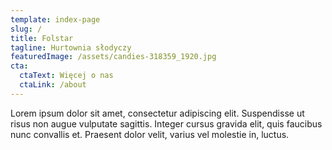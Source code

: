 ```yaml
---
template: index-page
slug: /
title: Folstar
tagline: Hurtownia słodyczy
featuredImage: /assets/candies-318359_1920.jpg
cta:
  ctaText: Więcej o nas
  ctaLink: /about
---
```

Lorem ipsum dolor sit amet, consectetur adipiscing elit. Suspendisse ut risus non augue vulputate sagittis. Integer cursus gravida elit, quis faucibus nunc convallis et. Praesent dolor velit, varius vel molestie in, luctus.